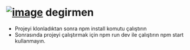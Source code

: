  # [![image](https://i.hizliresim.com/0z4MLL.png)](https://hizliresim.com/0z4MLL) degirmen

- Projeyi klonladıktan sonra npm install komutu çalıştırın
- Sonrasında projeyi çalıştırmak için npm run dev ile çalıştırın npm start kullanmayın.
